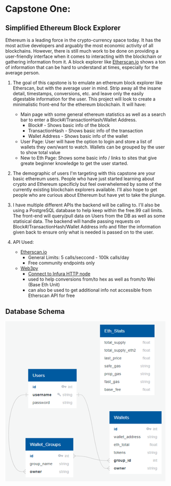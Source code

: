 # Capstone One: 
## Simplified Ethereum Block Explorer

Ethereum is a leading force in the crypto-currency space today. It has the most active developers and arguably the most economic activity of all blockchains. However, there is still much work to be done on providing a user-friendly interface when it comes to interacting with the blockchain or gathering information from it. A block explorer like [Etherscan.io]([https](https://etherscan.io/)) shows a ton of information that can be hard to understand at times, especially for the average person.

1. The goal of this capstone is to emulate an ethereum block explorer like Etherscan, but with the average user in mind. Strip away all the insane detail, timestamps, conversions, etc. and leave only the easily digestable information for the user. This project will look to create a minimalistic front-end for the ethereum blockchain. It will have:
   * Main page with some general ethereum statistics as well as a search bar to enter a Block#/TransactionHash/Wallet Address.
     * Block# - Shows basic info of the block 
     * TransactionHash - Shows basic info of the transaction
     * Wallet Address - Shows basic info of the wallet
   * User Page: User will have the option to login and store a list of wallets they own/want to watch. Wallets can be grouped by the user to show total value
   * New to Eth Page: Shows some basic info / links to sites that give greate beginner knowledge to get the user started.

2. The demographic of users I'm targeting with this capstone are your basic ethereum users. People who have just started learning about crypto and Ethereum specificly but feel overwhelemed by some of the currently existing blockchain explorers available. I'll also hope to get people who are curious about Ethereum but have yet to take the plunge.

3. I have multiple different APIs the backend will be calling to. I'll also be using a PostgreSQL database to help keep within the free.99 call limits. The front-end will query/pull data on Users from the DB as well as some statisical data. The backend will handle passing requests on Block#/TransactionHash/Wallet Address info and filter the information given back to ensure only what is needed is passed on to the user.

4. API Used:
   * [Etherscan.io](https://docs.etherscan.io/getting-started/creating-an-account)
     * General Limits: 5 calls/seccond - 100k calls/day
     * Free community endpoints only
   * [Web3py](https://web3py.readthedocs.io/en/latest/quickstart.html)
     * [Connect to Infura HTTP node](https://docs.infura.io/infura/)
     * used to help conversions from/to hex as well as from/to Wei (Base Eth Unit)
     * can also be used to get additional info not accessible from Etherscan API for free

## Database Schema

<img src="https://github.com/KKlob/Capstone1/blob/main/imgs/db_schema.PNG" alt="Database Schema" height="500" width="500"/>